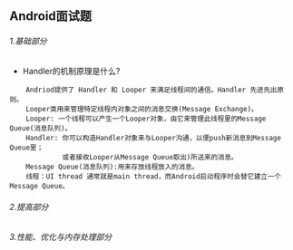 Android面试题
-----
###### 1.基础部分
* Handler的机制原理是什么?
```text
	Andriod提供了 Handler 和 Looper 来满足线程间的通信。Handler 先进先出原则。
	Looper类用来管理特定线程内对象之间的消息交换(Message Exchange)。
	Looper: 一个线程可以产生一个Looper对象，由它来管理此线程里的Message Queue(消息队列)。
	Handler: 你可以构造Handler对象来与Looper沟通，以便push新消息到Message Queue里；
			 或者接收Looper从Message Queue取出)所送来的消息。
	Message Queue(消息队列):用来存放线程放入的消息。
	线程：UI thread 通常就是main thread，而Android启动程序时会替它建立一个Message Queue。
```
###### 2.提高部分
###### 3.性能、优化与内存处理部分